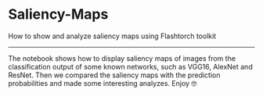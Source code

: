 # Saliency-Maps
How to show and analyze saliency maps using Flashtorch toolkit

---

The notebook shows how to display saliency maps of images from the classification output of some known networks, such as VGG16, AlexNet and ResNet. Then we compared the saliency maps with the prediction probabilities and made some interesting analyzes. Enjoy 🤓

